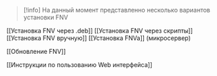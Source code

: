 > [!info] 
> На данный момент представленно несколько вариантов установки FNV

[[Установка FNV через .deb]]
[[Установка FNV через скрипты]]
[[Установка FNV вручную]]
[[Установка FNVa]] (микросервер)

[[Обновление FNV]]

[[Инструкции по пользованию Web интерфейса]]